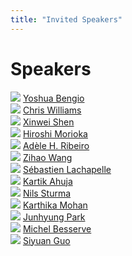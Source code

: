 ```yaml
---
title: "Invited Speakers"
---
```


# Speakers

<div class="list-of-people">
    <div class="person">
        <td><img src="/yoshua.jpg"></td>
        <td><a href="https://yoshuabengio.org">Yoshua Bengio</a></td>
    </div>
    <div class="person">
        <td><img src="/chris.jpg"></td>
        <td><a href="https://homepages.inf.ed.ac.uk/ckiw/">Chris Williams</a></td>
    </div>
    <div class="person">
        <td><img src="/xinwei.jpg"></td>
        <td><a href="https://xinweishen.netlify.app">Xinwei Shen</a></td>
    </div>
    <div class="person">
        <td><img src="/hiroshi.jpg"></td>
        <td><a href="https://sites.google.com/view/hiroshimorioka/">Hiroshi Morioka</a></td>
    </div>
    <div class="person">
        <td><img src="/adele.jpg"></td>
        <td><a href="https://adele.github.io/#about">Adèle H. Ribeiro</a></td>
    </div>
    <div class="person">
        <td><img src="/zihao.jpg"></td>
        <td><a href="https://stat.uchicago.edu/people/profile/zihao-wang/">Zihao Wang</a></td>
    </div>
    <div class="person">
        <td><img src="/sebastien.jpg"></td>
        <td><a href="https://slachapelle.github.io">Sébastien Lachapelle</a></td>
    </div>
    <div class="person">
        <td><img src="/kartik.jpg"></td>
        <td><a href="https://ahujak.github.io">Kartik Ahuja</a></td>
    </div>
    <div class="person">
        <td><img src="/nils.jpg"></td>
        <td><a href="https://nilssturma.github.io">Nils Sturma</a></td>
    </div>
    <div class="person">
        <td><img src="/karthika.jpg"></td>
        <td><a href="http://www.karthikamohan.com">Karthika Mohan</a></td>
    </div>
    <div class="person">
        <td><img src="/jun.jpg"></td>
        <td><a href="https://junhyung-park.github.io">Junhyung Park</a></td>
    </div>
    <div class="person">
        <td><img src="/michel.jpg"></td>
        <td><a href="https://michelbesserve.com">Michel Besserve</a></td>
    </div>
    <div class="person">
        <td><img src="/siyuan.jpg"></td>
        <td><a href="https://siyuanguo.com">Siyuan Guo</a></td>
    </div>
</div>
